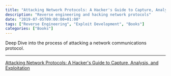 ```yaml
---
title: "Attacking Network Protocols: A Hacker's Guide to Capture, Analysis, and Exploitation"
description: "Reverse engineering and hacking network protocols"
date: "2019-07-05T09:00:00+01:00"
tags: ["Reverse Engineering", "Exploit Development", "Books"]
categories: ["Books"]
---
```


Deep Dive into the process of attacking a network communications protocol.

---------------------------

[Attacking Network Protocols: A Hacker's Guide to Capture, Analysis, and Exploitation](https://smile.amazon.co.uk/Attacking-Network-Protocols-Analysis-Exploitation-ebook/dp/B071V4DYVC?pd_rd_wg=aNDob&pd_rd_r=c9a756a2-66c1-40f2-bfc2-b13a6339cbce&pd_rd_w=WhUcT&ref_=pd_gw_wsim&pf_rd_r=MZD9TY30MR8SZ1ZK3G7Y&pf_rd_p=5156d4eb-e61d-58ef-a5df-2b0dcda3c2e5)